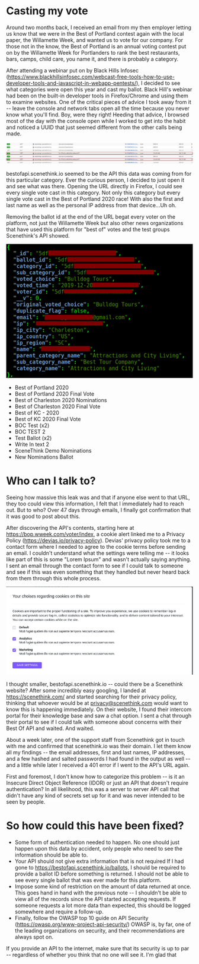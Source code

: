 # Casting my vote
Around two months back, I received an email from my then employer letting us know that we were in the Best of Portland contest again with the local paper,  the Willamette Week, and wanted us to vote for our company. For those not in the know, the Best of Portland is an annual voting contest put on by the Willamette Week for Portlanders to rank the best restaurants, bars, camps, child care, you name it, and there is probably a category.

After attending a webinar put on by Black Hills Infosec (https://www.blackhillsinfosec.com/webcast-free-tools-how-to-use-developer-tools-and-javascript-in-webapp-pentests/), I decided to see what categories were open this year and cast my ballot. Black Hill's webinar had been on the built-in developer tools in Firefox/Chrome and using them to examine websites. One of the critical pieces of advice I took away from it -- leave the console and network tabs open all the time because you never know what you'll find. Boy, were they right! Heeding that advice, I browsed most of the day with the console open while I worked to get into the habit and noticed a UUID that just seemed different from the other calls being made.

![Network Log](https://raw.githubusercontent.com/mattkduran/mattkduran.github.io/master/_thumbnails/2020-07-14/HARLOG.png)  

bestofapi.scenethink.io seemed to be the API this data was coming from for this particular category. Ever the curious person, I decided to just open it and see what was there. Opening the URL directly in Firefox, I could see every single vote cast in this category. Not only this category but every single vote cast in the Best of Portland 2020 race! With also the first and last name as well as the personal IP address from that device...Uh oh.

Removing the ballot id at the end of the URL begat every voter on the platform, not just the Willamette Week but also other news organizations that have used this platform for "best of" votes and the test groups Scenethink's API showed.

![Redacted SC Example](https://raw.githubusercontent.com/mattkduran/mattkduran.github.io/master/_thumbnails/2020-07-14/Redacted_Entry.png)  

- Best of Portland 2020
- Best of Portland 2020 Final Vote
- Best of Charleston 2020 Nominations
- Best of Charleston 2020 Final Vote
- Best of KC - 2020
- Best of KC 2020 Final Vote
- BOC Test (x2)
- BOC TEST 2
- Test Ballot (x2)
- Write In text 2
- SceneThink Demo Nominations
- New Nominations Ballot

# Who can I talk to?

Seeing how massive this leak was and that if anyone else went to that URL, they too could view this information, I felt that I immediately had to reach out. But to who? Over 47 days through emails, I finally got confirmation that it was good to post about this. 

After discovering the API's contents, starting here at https://bop.wweek.com/voter/index, a cookie alert linked me to a Privacy Policy (https://devias.io/privacy-policy). Devias' privacy policy took me to a contact form where I needed to agree to the cookie terms before sending an email. I couldn't understand what the settings were telling me -- it looks like part of this is some "Lorem Ipsum" and wasn't actually saying anything. I sent an email through the contact form to see if I could talk to someone and see if this was even something that they handled but never heard back from them through this whole process.

![Lorem Ipsum](https://raw.githubusercontent.com/mattkduran/mattkduran.github.io/master/_thumbnails/2020-07-14/DeviasCookie2.png)  	

I thought smaller, bestofapi.scenethink.io -- could there be a Scenethink website? After some incredibly easy googling, I landed at https://scenethink.com/ and started searching for their privacy policy, thinking that whoever would be at privacy@scenethink.com would want to know this is happening immediately. On their website, I found their intercom portal for their knowledge base and saw a chat option. I sent a chat through their portal to see if I could talk with someone about concerns with their Best Of API and waited. And waited.

About a week later, one of the support staff from Scenethink got in touch with me and confirmed that scenethink.io was their domain. I let them know all my findings -- the email addresses, first and last names, IP addresses, and a few hashed and salted passwords I had found in the output as well -- and a little while later I received a 401 error if I went to the API's URL again. 

First and foremost, I don't know how to categorize this problem -- is it an Insecure Direct Object Reference (IDOR) or just an API that doesn't require authentication? In all likelihood, this was a server to server API call that didn't have any kind of secrets set up for it and was never intended to be seen by people. 

# So how could this have been fixed?

- Some form of authentication needed to happen.
	No one should just happen upon this data by accident, only people who need to see the information should be able to.
- Your API should not give extra information that is not required
	If I had gone to https://bestofapi.scenethink.io/ballots, I should be required to provide a ballot ID before something is returned. I should not be able to see every single ballot that was ever made for this platform.
- Impose some kind of restriction on the amount of data returned at once.
	This goes hand in hand with the previous note -- I shouldn't be able to view all of the records since the API started accepting requests. If someone requests a lot more data than expected, this should be logged somewhere and require a follow-up.
- Finally, follow the OWASP top 10 guide on API Security (https://owasp.org/www-project-api-security/)
	OWASP is, by far, one of the leading organizations on security, and their recommendations are always spot on.

If you provide an API to the internet, make sure that its security is up to par -- regardless of whether you think that no one will see it. I'm glad that
